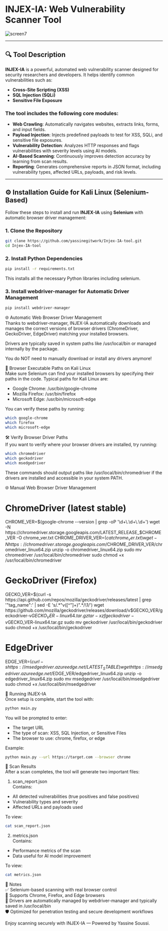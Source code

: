 
# INJEX-IA: Web Vulnerability Scanner Tool

![screen7](https://github.com/user-attachments/assets/7d4928b5-0db3-4033-87b2-e1d5fe188f01)

---

## 🔍 Tool Description

**INJEX-IA** is a powerful, automated web vulnerability scanner designed for security researchers and developers. It helps identify common vulnerabilities such as:

- **Cross-Site Scripting (XSS)**
- **SQL Injection (SQLi)**
- **Sensitive File Exposure**

### The tool includes the following core modules:

- **Web Crawling**: Automatically navigates websites, extracts links, forms, and input fields.
- **Payload Injection**: Injects predefined payloads to test for XSS, SQLi, and sensitive file exposures.
- **Vulnerability Detection**: Analyzes HTTP responses and flags vulnerabilities with severity levels using AI models.
- **AI-Based Scanning**: Continuously improves detection accuracy by learning from scan results.
- **Reporting**: Generates comprehensive reports in JSON format, including vulnerability types, affected URLs, payloads, and risk levels.

---

## ⚙️ Installation Guide for Kali Linux (Selenium-Based)

Follow these steps to install and run **INJEX-IA** using **Selenium** with automatic browser driver management:

### 1. Clone the Repository
```bash
git clone https://github.com/yassinegitwork/Injex-IA-tool.git
cd Injex-IA-tool
```

### 2. Install Python Dependencies
```bash
pip install -r requirements.txt
```
This installs all the necessary Python libraries including selenium.

### 3. Install webdriver-manager for Automatic Driver Management
```bash
pip install webdriver-manager
```

🌐 Automatic Web Browser Driver Management  
Thanks to webdriver-manager, INJEX-IA automatically downloads and manages the correct versions of browser drivers (ChromeDriver, GeckoDriver, EdgeDriver) matching your installed browsers.

Drivers are typically saved in system paths like /usr/local/bin or managed internally by the package.

You do NOT need to manually download or install any drivers anymore!

🔧 Browser Executable Paths on Kali Linux  
Make sure Selenium can find your installed browsers by specifying their paths in the code. Typical paths for Kali Linux are:

- Google Chrome: /usr/bin/google-chrome
- Mozilla Firefox: /usr/bin/firefox
- Microsoft Edge: /usr/bin/microsoft-edge

You can verify these paths by running:

```bash
which google-chrome
which firefox
which microsoft-edge
```

🛠️ Verify Browser Driver Paths  
If you want to verify where your browser drivers are installed, try running:

```bash
which chromedriver
which geckodriver
which msedgedriver
```

These commands should output paths like /usr/local/bin/chromedriver if the drivers are installed and accessible in your system PATH.

🌐 Manual Web Browser Driver Management  
# ChromeDriver (latest stable)
CHROME_VER=$(google-chrome --version | grep -oP '\d+\.\d+\.\d+')
wget -N https://chromedriver.storage.googleapis.com/LATEST_RELEASE_$CHROME_VER -O chrome_ver.txt
CHROME_DRIVER_VER=$(cat chrome_ver.txt)
wget -N https://chromedriver.storage.googleapis.com/$CHROME_DRIVER_VER/chromedriver_linux64.zip
unzip -o chromedriver_linux64.zip
sudo mv chromedriver /usr/local/bin/chromedriver
sudo chmod +x /usr/local/bin/chromedriver

# GeckoDriver (Firefox)
GECKO_VER=$(curl -s https://api.github.com/repos/mozilla/geckodriver/releases/latest | grep '"tag_name":' | sed -E 's/.*"v([^"]+)".*/\1/')
wget https://github.com/mozilla/geckodriver/releases/download/v$GECKO_VER/geckodriver-v$GECKO_VER-linux64.tar.gz
tar -xzf geckodriver-v$GECKO_VER-linux64.tar.gz
sudo mv geckodriver /usr/local/bin/geckodriver
sudo chmod +x /usr/local/bin/geckodriver

# EdgeDriver
EDGE_VER=$(curl -s https://msedgedriver.azureedge.net/LATEST_STABLE)
wget https://msedgedriver.azureedge.net/$EDGE_VER/edgedriver_linux64.zip
unzip -o edgedriver_linux64.zip
sudo mv msedgedriver /usr/local/bin/msedgedriver
sudo chmod +x /usr/local/bin/msedgedriver


🚀 Running INJEX-IA  
Once setup is complete, start the tool with:

```bash
python main.py
```

You will be prompted to enter:

- The target URL
- The type of scan: XSS, SQL Injection, or Sensitive Files
- The browser to use: chrome, firefox, or edge

Example:

```bash
python main.py --url https://target.com --browser chrome
```

📁 Scan Results  
After a scan completes, the tool will generate two important files:

1. scan_report.json  
Contains:

- All detected vulnerabilities (true positives and false positives)
- Vulnerability types and severity
- Affected URLs and payloads used

To view:

```bash
cat scan_report.json
```

2. metrics.json  
Contains:

- Performance metrics of the scan
- Data useful for AI model improvement

To view:

```bash
cat metrics.json
```

📌 Notes  
✅ Selenium-based scanning with real browser control  
🔄 Supports Chrome, Firefox, and Edge browsers  
🔧 Drivers are automatically managed by webdriver-manager and typically saved in /usr/local/bin  
🛡️ Optimized for penetration testing and secure development workflows

Enjoy scanning securely with INJEX-IA — Powered by Yassine Soussi.
